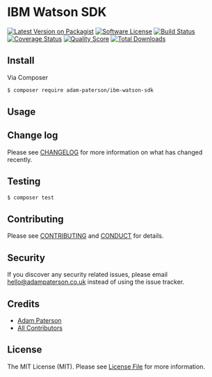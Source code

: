 # IBM Watson SDK

[![Latest Version on Packagist][ico-version]][link-packagist]
[![Software License][ico-license]](LICENSE.md)
[![Build Status][ico-travis]][link-travis]
[![Coverage Status][ico-scrutinizer]][link-scrutinizer]
[![Quality Score][ico-code-quality]][link-code-quality]
[![Total Downloads][ico-downloads]][link-downloads]

## Install

Via Composer

``` bash
$ composer require adam-paterson/ibm-watson-sdk
```

## Usage

## Change log

Please see [CHANGELOG](CHANGELOG.md) for more information on what has changed recently.

## Testing

``` bash
$ composer test
```

## Contributing

Please see [CONTRIBUTING](CONTRIBUTING.md) and [CONDUCT](CONDUCT.md) for details.

## Security

If you discover any security related issues, please email hello@adampaterson.co.uk instead of using the issue tracker.

## Credits

- [Adam Paterson][link-author]
- [All Contributors][link-contributors]

## License

The MIT License (MIT). Please see [License File](LICENSE.md) for more information.

[ico-version]: https://img.shields.io/packagist/v/adam-paterson/ibm-watson-sdk.svg?style=flat-square
[ico-license]: https://img.shields.io/badge/license-MIT-brightgreen.svg?style=flat-square
[ico-travis]: https://img.shields.io/travis/adam-paterson/ibm-watson-sdk/develop.svg?style=flat-square
[ico-scrutinizer]: https://img.shields.io/scrutinizer/coverage/g/adam-paterson/ibm-watson-sdk.svg?style=flat-square
[ico-code-quality]: https://img.shields.io/scrutinizer/g/adam-paterson/ibm-watson-sdk.svg?style=flat-square
[ico-downloads]: https://img.shields.io/packagist/dt/adam-paterson/ibm-watson-sdk.svg?style=flat-square

[link-packagist]: https://packagist.org/packages/adam-paterson/ibm-watson-sdk
[link-travis]: https://travis-ci.org/adam-paterson/ibm-watson-sdk
[link-scrutinizer]: https://scrutinizer-ci.com/g/adam-paterson/ibm-watson-sdk/code-structure
[link-code-quality]: https://scrutinizer-ci.com/g/adam-paterson/ibm-watson-sdk
[link-downloads]: https://packagist.org/packages/adam-paterson/ibm-watson-sdk
[link-author]: https://github.com/adam-paterson
[link-contributors]: ../../contributors
